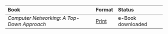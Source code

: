 | Book | Format | Status |
| :-- | :-- | :-- |
| *Computer Networking: A Top-Down Approach* | [Print](https://www.amazon.com/Computer-Networking-Top-Down-Approach-7th/dp/0133594149/) | e-Book downloaded |